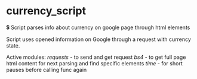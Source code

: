 # currency_script
:heavy_dollar_sign: Script parses info about currency on google page through html elements

Script uses opened information on Google through a request with currency state.  

Active modules:
*requests* - to send and get request 
*bs4* - to get full page html content for next parsing and find specific elements
*time* - for short pauses before calling func again

